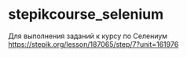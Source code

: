 # stepikcourse_selenium
Для выполнения заданий к курсу по Селениум
https://stepik.org/lesson/187065/step/7?unit=161976
